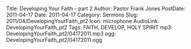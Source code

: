 Title: Developing Your Faith - part 2
Author: Pastor Frank Jones
PostDate: 2011-04-17
Date: 2011-04-17
Category: Sermons
Slug: 2011/04/DevelopingYourFaith_pt2
Icon: microphone
AudioLink: DevelopingYourFaith_pt2
Tags: FAITH, DEVELOP, HOLY SPIRIT
mp3: DevelopingYourFaith_pt2/04172011.mp3
ogg: DevelopingYourFaith_pt2/04172011.ogg
